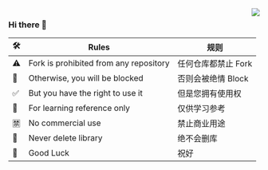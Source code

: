 <img align="right" src="https://github-readme-stats.vercel.app/api?username=yqc007&show_icons=true&icon_color=CE1D2D&text_color=718096&bg_color=ffffff&hide_title=false" />

### Hi there 👋

🛠| Rules | 规则  |
|  ----  | ----  | --- |
⚠️| Fork is prohibited from any repository | 任何仓库都禁止 Fork |
🚫| Otherwise, you will be blocked | 否则会被绝情 Block |
✅| But you have the right to use it | 但是您拥有使用权 |
📝| For learning reference only | 仅供学习参考 |
🈲️| No commercial use | 禁止商业用途 |
🔮| Never delete library | 绝不会删库 |
🍿| Good Luck | 祝好 |
